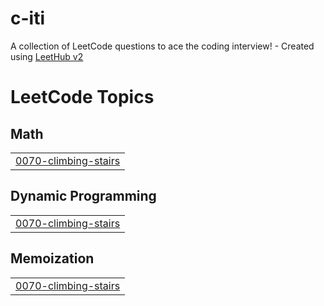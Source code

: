 # c-iti
A collection of LeetCode questions to ace the coding interview! - Created using [LeetHub v2](https://github.com/arunbhardwaj/LeetHub-2.0)

<!---LeetCode Topics Start-->
# LeetCode Topics
## Math
|  |
| ------- |
| [0070-climbing-stairs](https://github.com/Minafarah200/c-iti/tree/master/0070-climbing-stairs) |
## Dynamic Programming
|  |
| ------- |
| [0070-climbing-stairs](https://github.com/Minafarah200/c-iti/tree/master/0070-climbing-stairs) |
## Memoization
|  |
| ------- |
| [0070-climbing-stairs](https://github.com/Minafarah200/c-iti/tree/master/0070-climbing-stairs) |
<!---LeetCode Topics End-->